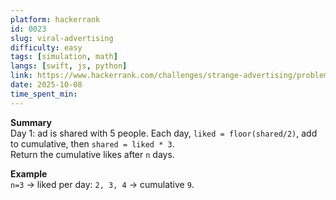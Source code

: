 ```yaml
---
platform: hackerrank
id: 0023
slug: viral-advertising
difficulty: easy
tags: [simulation, math]
langs: [swift, js, python]
link: https://www.hackerrank.com/challenges/strange-advertising/problem
date: 2025-10-08
time_spent_min:
---
```


**Summary**  
Day 1: ad is shared with 5 people. Each day, `liked = floor(shared/2)`, add to cumulative, then `shared = liked * 3`.  
Return the cumulative likes after `n` days.

**Example**  
`n=3` → liked per day: `2, 3, 4` → cumulative `9`.
